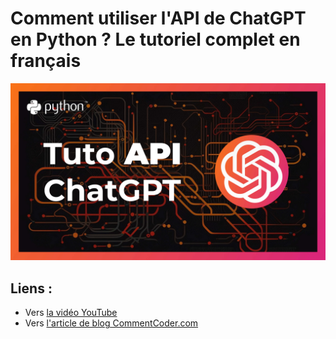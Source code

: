 # Comment utiliser l'API de ChatGPT en Python ? Le tutoriel complet en français

[![Thumbnail vidéo API ChatGPT](api-chatgpt.jpg)](https://www.youtube.com/watch?v=O9z1QRsUnRU)


## Liens :

- Vers [la vidéo YouTube](https://www.youtube.com/watch?v=O9z1QRsUnRU)
- Vers [l'article de blog CommentCoder.com](https://www.commentcoder.com/api-chatgpt/)

